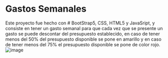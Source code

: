 # Gastos Semanales
Este proyecto fue hecho con  # BootStrap5, CSS, HTML5 y JavaSript, y consiste en tener un gasto semanal para que cada vez que se presente un gasto se puede descontar del presupuesto establecido, en caso de tener menos del 50% del presupuesto disponible se pone en amarillo y en caso de tener menos del 75% el presupuesto disponible se pone de color rojo.
![image](https://user-images.githubusercontent.com/53582720/160176848-9009a846-057c-4fe2-baad-b3c3fd6579d8.png)
